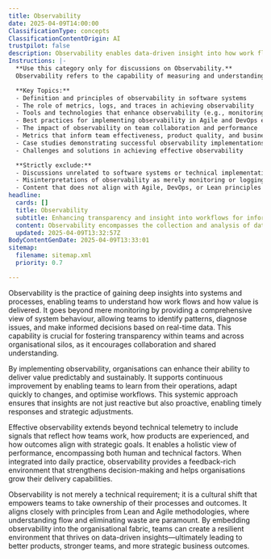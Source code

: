 ```yaml
---
title: Observability
date: 2025-04-09T14:00:00
ClassificationType: concepts
ClassificationContentOrigin: AI
trustpilot: false
description: Observability enables data-driven insight into how work flows and value is delivered. It supports transparency, informed decision-making, and continuous improvement across teams, products, and the business.
Instructions: |-
  **Use this category only for discussions on Observability.**  
  Observability refers to the capability of measuring and understanding the internal states of a system based on the data it generates. It enables teams to gain insights into how work flows and how value is delivered, fostering transparency, informed decision-making, and continuous improvement across various teams, products, and the business.

  **Key Topics:**  
  - Definition and principles of observability in software systems  
  - The role of metrics, logs, and traces in achieving observability  
  - Tools and technologies that enhance observability (e.g., monitoring solutions, dashboards)  
  - Best practices for implementing observability in Agile and DevOps environments  
  - The impact of observability on team collaboration and performance  
  - Metrics that inform team effectiveness, product quality, and business outcomes  
  - Case studies demonstrating successful observability implementations  
  - Challenges and solutions in achieving effective observability  

  **Strictly exclude:**  
  - Discussions unrelated to software systems or technical implementations  
  - Misinterpretations of observability as merely monitoring or logging  
  - Content that does not align with Agile, DevOps, or Lean principles
headline:
  cards: []
  title: Observability
  subtitle: Enhancing transparency and insight into workflows for informed decision-making and continuous improvement across teams, products, and the business.
  content: Observability encompasses the collection and analysis of data to enhance understanding of workflows and value delivery. It fosters transparency, enabling teams to make informed decisions and drive continuous improvement. Relevant topics include metrics, flow efficiency, feedback loops, and the interplay between systems, teams, products, and business outcomes.
  updated: 2025-04-09T13:32:57Z
BodyContentGenDate: 2025-04-09T13:33:01
sitemap:
  filename: sitemap.xml
  priority: 0.7

---
```

Observability is the practice of gaining deep insights into systems and processes, enabling teams to understand how work flows and how value is delivered. It goes beyond mere monitoring by providing a comprehensive view of system behaviour, allowing teams to identify patterns, diagnose issues, and make informed decisions based on real-time data. This capability is crucial for fostering transparency within teams and across organisational silos, as it encourages collaboration and shared understanding.

By implementing observability, organisations can enhance their ability to deliver value predictably and sustainably. It supports continuous improvement by enabling teams to learn from their operations, adapt quickly to changes, and optimise workflows. This systemic approach ensures that insights are not just reactive but also proactive, enabling timely responses and strategic adjustments.

Effective observability extends beyond technical telemetry to include signals that reflect how teams work, how products are experienced, and how outcomes align with strategic goals. It enables a holistic view of performance, encompassing both human and technical factors. When integrated into daily practice, observability provides a feedback-rich environment that strengthens decision-making and helps organisations grow their delivery capabilities.

Observability is not merely a technical requirement; it is a cultural shift that empowers teams to take ownership of their processes and outcomes. It aligns closely with principles from Lean and Agile methodologies, where understanding flow and eliminating waste are paramount. By embedding observability into the organisational fabric, teams can create a resilient environment that thrives on data-driven insights—ultimately leading to better products, stronger teams, and more strategic business outcomes.
